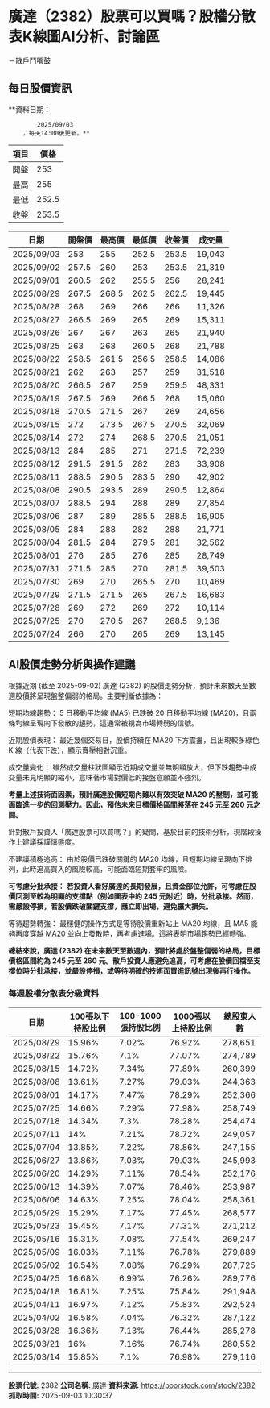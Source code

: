 # 廣達（2382）股票可以買嗎？股權分散表K線圖AI分析、討論區
－散戶鬥嘴鼓

## 每日股價資訊

**資料日期：
        
            2025/09/03
        ，每天14:00後更新。**

| 項目 | 價格 |
|------|------|
| 開盤 | 253 |
| 最高 | 255 |
| 最低 | 252.5 |
| 收盤 | 253.5 |

| 日期 | 開盤價 | 最高價 | 最低價 | 收盤價 | 成交量 |
|------|--------|--------|--------|--------|--------|
| 2025/09/03 | 253 | 255 | 252.5 | 253.5 | 19,043 |
| 2025/09/02 | 257.5 | 260 | 253 | 253.5 | 21,319 |
| 2025/09/01 | 260.5 | 262 | 255.5 | 256 | 28,241 |
| 2025/08/29 | 267.5 | 268.5 | 262.5 | 262.5 | 19,445 |
| 2025/08/28 | 268 | 269 | 266 | 266 | 11,326 |
| 2025/08/27 | 266.5 | 269 | 265 | 269 | 15,311 |
| 2025/08/26 | 267 | 267 | 263 | 265 | 21,940 |
| 2025/08/25 | 263 | 268 | 260.5 | 268 | 21,788 |
| 2025/08/22 | 258.5 | 261.5 | 256.5 | 258.5 | 14,086 |
| 2025/08/21 | 262 | 263 | 257 | 259 | 31,518 |
| 2025/08/20 | 266.5 | 267 | 259 | 259.5 | 48,331 |
| 2025/08/19 | 267.5 | 269 | 266.5 | 268 | 15,060 |
| 2025/08/18 | 270.5 | 271.5 | 267 | 269 | 24,656 |
| 2025/08/15 | 272 | 273.5 | 267.5 | 270.5 | 32,069 |
| 2025/08/14 | 272 | 274 | 268.5 | 270.5 | 21,051 |
| 2025/08/13 | 284 | 285 | 271 | 271.5 | 72,239 |
| 2025/08/12 | 291.5 | 291.5 | 282 | 283 | 33,908 |
| 2025/08/11 | 288.5 | 290.5 | 283.5 | 290 | 42,902 |
| 2025/08/08 | 290.5 | 293.5 | 289 | 290.5 | 12,864 |
| 2025/08/07 | 288.5 | 294 | 288 | 289 | 27,854 |
| 2025/08/06 | 287 | 289 | 285.5 | 288.5 | 16,905 |
| 2025/08/05 | 284 | 288 | 282 | 288 | 21,771 |
| 2025/08/04 | 281.5 | 284 | 279.5 | 281 | 32,562 |
| 2025/08/01 | 276 | 285 | 276 | 285 | 28,749 |
| 2025/07/31 | 271.5 | 285 | 270 | 281.5 | 39,503 |
| 2025/07/30 | 269 | 270 | 265.5 | 270 | 10,469 |
| 2025/07/29 | 271.5 | 271.5 | 265 | 267.5 | 16,683 |
| 2025/07/28 | 269 | 272 | 269 | 272 | 10,114 |
| 2025/07/25 | 270 | 270.5 | 267 | 268.5 | 9,136 |
| 2025/07/24 | 266 | 270 | 265 | 269 | 13,145 |

## AI股價走勢分析與操作建議

根據近期 (截至 2025-09-02) 廣達 (2382) 的股價走勢分析，預計未來數天至數週股價將呈現盤整偏弱的格局。主要判斷依據為：

短期均線趨勢： 5 日移動平均線 (MA5) 已跌破 20 日移動平均線 (MA20)，且兩條均線呈現向下發散的趨勢，這通常被視為市場轉弱的信號。

近期股價表現： 最近幾個交易日，股價持續在 MA20 下方震盪，且出現較多綠色 K 線（代表下跌），顯示賣壓相對沉重。

成交量變化： 雖然成交量柱狀圖顯示近期成交量並無明顯放大，但下跌趨勢中成交量未見明顯的縮小，意味著市場對價低的接盤意願並不強烈。

**考量上述技術面因素，預計廣達股價短期內難以有效突破 MA20 的壓制，並可能面臨進一步的回測壓力。因此，預估未來目標價格區間將落在 245 元至 260 元之間。**

針對散戶投資人「廣達股票可以買嗎？」的疑問，基於目前的技術分析，現階段操作上建議採謹慎態度。

不建議積極追高： 由於股價已跌破關鍵的 MA20 均線，且短期均線呈現向下排列，此時追高買入的風險較高，可能面臨短期套牢的風險。

**可考慮分批承接： 若投資人看好廣達的長期發展，且資金部位允許，可考慮在股價回測至較為明顯的支撐點（例如圖表中約 245 元附近）時，分批承接。然而，需嚴設停損，若股價跌破關鍵支撐，應立即出場，避免擴大損失。**

等待趨勢轉強： 最穩健的操作方式是等待股價重新站上 MA20 均線，且 MA5 能夠再度穿越 MA20 並向上發散時，再考慮進場。這將表明市場趨勢已經轉強。

**總結來說，廣達 (2382) 在未來數天至數週內，預計將處於盤整偏弱的格局，目標價格區間約為 245 元至 260 元。散戶投資人應避免追高，可考慮在股價回檔至支撐位時分批承接，並嚴設停損，或等待明確的技術面買進訊號出現後再行操作。**

### 每週股權分散表分級資料

| 日期 | 100張以下持股比例 | 100-1000張持股比例 | 1000張以上持股比例 | 總股東人數 |
|------|-------------------|--------------------|--------------------|----------|
| 2025/08/29 | 15.96% | 7.02% | 76.92% | 278,651 |
| 2025/08/22 | 15.76% | 7.1% | 77.07% | 274,789 |
| 2025/08/15 | 14.72% | 7.34% | 77.89% | 260,399 |
| 2025/08/08 | 13.61% | 7.27% | 79.03% | 244,363 |
| 2025/08/01 | 14.17% | 7.47% | 78.29% | 252,366 |
| 2025/07/25 | 14.66% | 7.29% | 77.98% | 258,749 |
| 2025/07/18 | 14.34% | 7.3% | 78.28% | 254,474 |
| 2025/07/11 | 14% | 7.21% | 78.72% | 249,057 |
| 2025/07/04 | 13.85% | 7.22% | 78.86% | 247,155 |
| 2025/06/27 | 13.86% | 7.03% | 79.03% | 245,993 |
| 2025/06/20 | 14.29% | 7.11% | 78.54% | 252,176 |
| 2025/06/13 | 14.39% | 7.07% | 78.46% | 253,987 |
| 2025/06/06 | 14.63% | 7.25% | 78.04% | 258,361 |
| 2025/05/29 | 15.29% | 7.17% | 77.45% | 268,577 |
| 2025/05/23 | 15.45% | 7.17% | 77.31% | 271,212 |
| 2025/05/16 | 15.31% | 7.08% | 77.54% | 269,247 |
| 2025/05/09 | 16.03% | 7.11% | 76.78% | 279,889 |
| 2025/05/02 | 16.54% | 7.08% | 76.29% | 287,725 |
| 2025/04/25 | 16.68% | 6.99% | 76.26% | 289,776 |
| 2025/04/18 | 16.81% | 7.25% | 75.84% | 291,948 |
| 2025/04/11 | 16.97% | 7.12% | 75.83% | 292,524 |
| 2025/04/02 | 16.58% | 7.04% | 76.32% | 287,122 |
| 2025/03/28 | 16.36% | 7.13% | 76.44% | 285,278 |
| 2025/03/21 | 16% | 7.16% | 76.74% | 280,552 |
| 2025/03/14 | 15.85% | 7.1% | 76.98% | 279,116 |

---

**股票代號:** 2382
**公司名稱:** 廣達
**資料來源:** https://poorstock.com/stock/2382
**抓取時間:** 2025-09-03 10:30:37